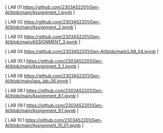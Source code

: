 [ LAB 01 https://github.com/2303A52201/Gen-AI/blob/main/Assignment_1.ipynb ]

[ LAB 02 https://github.com/2303A52201/Gen-AI/blob/main/Assignment_2.ipynb ]

[ LAB 03 https://github.com/2303A52201/Gen-AI/blob/main/ASSIGNMENT_3.ipynb ]

[ LAB 04 https://github.com/2303A52201/Gen-AI/blob/main/LAB_04.ipynb ]

[ LAB 05.1 https://github.com/2303A52201/Gen-AI/blob/main/Assignment_5_1.ipynb ]

[ LAB 06 https://github.com/2303A52201/Gen-AI/blob/main/lass_lab_06.ipynb ]



[ LAB 08.1 https://github.com/2303A52201/Gen-AI/blob/main/Assignment_8.1.ipynb ]

[ LAB 09.1 https://github.com/2303A52201/Gen-AI/blob/main/Assignment_9.1.ipynb ]

[ LAB 10.1 https://github.com/2303A52201/Gen-AI/blob/main/Assignment_10_01.ipynb ]
